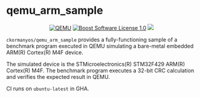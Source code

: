 qemu_arm_sample
==================

<p align="center">
    <a href="https://github.com/ckormanyos/qemu_arm_sample/actions">
        <img src="https://github.com/ckormanyos/qemu_arm_sample/actions/workflows/qemu_arm_sample.yml/badge.svg" alt="QEMU"></a>
    <a href="https://github.com/ckormanyos/qemu_arm_sample/blob/master/LICENSE">
        <img src="https://img.shields.io/badge/license-BSL%201.0-blue.svg" alt="Boost Software License 1.0"></a>
    <a href="https://godbolt.org/z/ve74r8za8" alt="godbolt">
        <img src="https://img.shields.io/badge/try%20it%20on-godbolt-green" /></a>
</p>

`ckormanyos/qemu_arm_sample` provides a fully-functioning sample
of a benchmark program executed in QEMU simulating a bare-metal
embedded ARM(R) Cortex(R) M4F device.

The simulated device is the STMicroelectronics(R) STM32F429 ARM(R) Cortex(R) M4F.
The benchmark program executes a 32-bit CRC calculation
and verifies the expected result in QEMU.

CI runs on `ubuntu-latest` in GHA.
